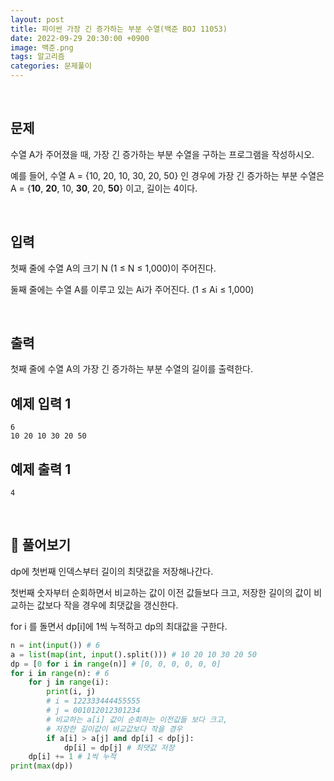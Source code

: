 ```yaml
---
layout: post
title: 파이썬 가장 긴 증가하는 부분 수열(백준 BOJ 11053)
date: 2022-09-29 20:30:00 +0900
image: 백준.png
tags: 알고리즘
categories: 문제풀이
---
```


<br>

## 문제

수열 A가 주어졌을 때, 가장 긴 증가하는 부분 수열을 구하는 프로그램을 작성하시오.

예를 들어, 수열 A = {10, 20, 10, 30, 20, 50} 인 경우에 가장 긴 증가하는 부분 수열은 A = {**10**, **20**, 10, **30**, 20, **50**} 이고, 길이는 4이다.

<br>

## 입력

첫째 줄에 수열 A의 크기 N (1 ≤ N ≤ 1,000)이 주어진다.

둘째 줄에는 수열 A를 이루고 있는 Ai가 주어진다. (1 ≤ Ai ≤ 1,000)

<br>

## 출력

첫째 줄에 수열 A의 가장 긴 증가하는 부분 수열의 길이를 출력한다.

## 예제 입력 1

```
6
10 20 10 30 20 50
```

## 예제 출력 1

```
4
```

<br>

## 📝 풀어보기

dp에 첫번째 인덱스부터 길이의 최댓값을 저장해나간다.

첫번째 숫자부터 순회하면서 비교하는 값이 이전 값들보다 크고, 저장한 길이의 값이 비교하는 값보다 작을 경우에 최댓값을 갱신한다.

for i 를 돌면서 dp[i]에 1씩 누적하고 dp의 최대값을 구한다.

``` python
n = int(input()) # 6
a = list(map(int, input().split())) # 10 20 10 30 20 50
dp = [0 for i in range(n)] # [0, 0, 0, 0, 0, 0]
for i in range(n): # 6
    for j in range(i):
        print(i, j)
        # i = 122333444455555
        # j = 001012012301234
        # 비교하는 a[i] 값이 순회하는 이전값들 보다 크고, 
        # 저장한 길이값이 비교값보다 작을 경우 
        if a[i] > a[j] and dp[i] < dp[j]: 
            dp[i] = dp[j] # 최댓값 저장
    dp[i] += 1 # 1씩 누적
print(max(dp))
```

